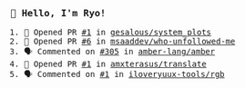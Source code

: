 <samp>

### 👋 Hello, I'm Ryo!
<!--START_SECTION:activity-->
1. 💪 Opened PR [#1](https://github.com/gesalous/system_plots/pull/1) in [gesalous/system_plots](https://github.com/gesalous/system_plots)
2. 💪 Opened PR [#6](https://github.com/msaaddev/who-unfollowed-me/pull/6) in [msaaddev/who-unfollowed-me](https://github.com/msaaddev/who-unfollowed-me)
3. 🗣 Commented on [#305](https://github.com/amber-lang/amber/pull/305#issuecomment-2249222869) in [amber-lang/amber](https://github.com/amber-lang/amber)
4. 💪 Opened PR [#1](https://github.com/amxterasus/translate/pull/1) in [amxterasus/translate](https://github.com/amxterasus/translate)
5. 🗣 Commented on [#1](https://github.com/iloveryuux-tools/rgb/issues/1#issuecomment-2240525609) in [iloveryuux-tools/rgb](https://github.com/iloveryuux-tools/rgb)
<!--END_SECTION:activity-->